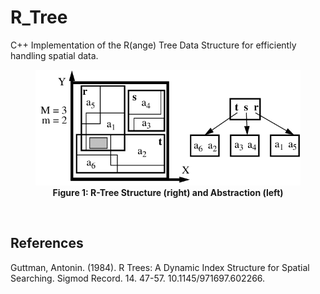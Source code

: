 # R_Tree
C++ Implementation of the R(ange) Tree Data Structure for efficiently handling spatial data.

<figure>
<img src=doc/tree_diagram.png>
<figcaption align = "center"><b>Figure 1: R-Tree Structure (right) and Abstraction (left)</b></figcaption>
</figure><br>

## References
Guttman, Antonin. (1984). R Trees: A Dynamic Index Structure for Spatial Searching. Sigmod Record. 14. 47-57. 10.1145/971697.602266. 
